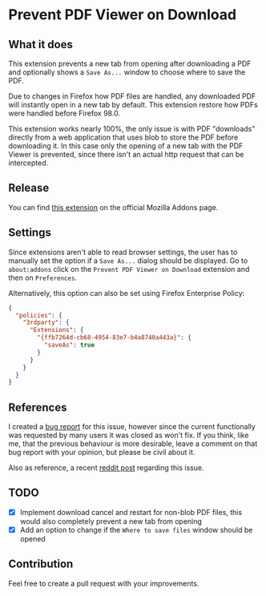 # Prevent PDF Viewer on Download

## What it does

This extension prevents a new tab from opening after downloading a PDF and optionally shows a `Save As...` window to choose where to save the PDF.

Due to changes in Firefox how PDF files are handled, any downloaded PDF will instantly open in a new tab by default. This extension restore how PDFs were handled before Firefox 98.0.

This extension works nearly 100%, the only issue is with PDF "downloads" directly from a web application that uses blob to store the PDF before downloading it. In this case only the opening of a new tab with the PDF Viewer is prevented, since there isn't an actual http request that can be intercepted.

## Release

You can find [this extension](https://addons.mozilla.org/en-US/firefox/addon/prevent-pdf-viewer-on-download/) on the official Mozilla Addons page.

## Settings

Since extensions aren't able to read browser settings, the user has to manually set the option if a `Save As...` dialog should be displayed. Go to `about:addons` click on the `Prevent PDF Viewer on Download` extension and then on `Preferences`.

Alternatively, this option can also be set using Firefox Enterprise Policy:
```json
{
  "policies": {
    "3rdparty": {
      "Extensions": {
        "{ffb7264d-cb68-4954-83e7-b4a8740a443a}": {
          "saveAs": true
        }
      }
    }
  }
}
```

## References

I created a [bug report](https://bugzilla.mozilla.org/show_bug.cgi?id=1795874) for this issue, however since the current functionally was requested by many users it was closed as won't fix. If you think, like me, that the previous behaviour is more desirable, leave a comment on that bug report with your opinion, but please be civil about it.

Also as reference, a recent [reddit post](https://www.reddit.com/r/firefox/comments/ylwi8j/firefox_opens_any_pdf_that_i_download/) regarding this issue.

## TODO

- [x] Implement download cancel and restart for non-blob PDF files, this would also completely prevent a new tab from opening
- [x] Add an option to change if the `Where to save files` window should be opened

## Contribution

Feel free to create a pull request with your improvements.
